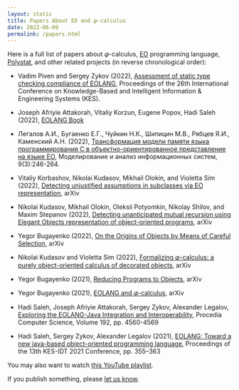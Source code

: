 ```yaml
---
layout: static
title: Papers About EO and 𝜑-calculus
date: 2022-06-09
permalink: /papers.html
---
```


Here is a full list of papers about 𝜑-calculus,
[EO](https://www.eolang.org) programming language,
[Polystat](https://www.polystat.org),
and other related projects (in reverse chronological order):

* Vadim Piven and Sergey Zykov (2022),
[Assessment of static type checking compliance of EOLANG](https://www.sciencedirect.com/science/article/pii/S1877050922013795),
Proceedings of the 26th International Conference on Knowledge-Based and Intelligent Information & Engineering Systems (KES).

* Joseph Afriyie Attakorah, Vitaliy Korzun, Eugene Popov, Hadi Saleh (2022),
[EOLANG Book](https://www.objectionary.com/eo-book/book.pdf)

* Легалов А.И., Бугаенко Е.Г., Чуйкин Н.К., Шипицин М.В., Рябцев Я.И., Каменский А.Н. (2022),
[Трансформация модели памяти языка программирования C в объектно-ориентированное представление на языке EO](https://www.mais-journal.ru/jour/article/view/1715),
Моделирование и анализ информационных систем, 9(3):246-264.

* Vitaliy Korbashov, Nikolai Kudasov, Mikhail Olokin, and Violetta Sim (2022),
[Detecting unjustified assumptions in subclasses via EO representation](https://arxiv.org/abs/2209.01803),
arXiv

* Nikolai Kudasov, Mikhail Olokin, Oleksii Potyomkin, Nikolay Shilov, and Maxim Stepanov (2022),
[Detecting unanticipated mutual recursion using Elegant Objects representation of object-oriented programs](https://arxiv.org/abs/2209.01803),
arXiv

* Yegor Bugayenko (2022),
[On the Origins of Objects by Means of Careful Selection](https://arxiv.org/abs/2206.02585),
arXiv

* Nikolai Kudasov and Violetta Sim (2022),
[Formalizing 𝜑-calculus: a purely object-oriented calculus of decorated objects](https://arxiv.org/abs/2204.07454),
arXiv

* Yegor Bugayenko (2021),
[Reducing Programs to Objects](https://arxiv.org/abs/2112.11988),
arXiv

* Yegor Bugayenko (2021),
[EOLANG and 𝜑-calculus](https://arxiv.org/abs/2111.13384),
arXiv

* Hadi Saleh, Joseph Afriyie Attakorah, Sergey Zykov, Alexander Legalov,
[Exploring the EOLANG-Java Integration and Interoperability](https://www.sciencedirect.com/science/article/pii/S1877050921019736),
Procedia Computer Science, Volume 192, pp. 4560-4569

* Hadi Saleh, Sergey Zykov, Alexander Legalov (2021),
[EOLANG: Toward a new java-based object-oriented programming language](https://link.springer.com/chapter/10.1007/978-981-16-2765-1_30),
Proceedings of the 13th KES-IDT 2021 Conference, pp. 355–363

You may also want to watch
[this YouTube playlist](https://www.youtube.com/playlist?list=PLaIsQH4uc08wnU7X5ZKdDHjJ8zOb1sUIl).

If you publish something, please [let us know](mailto:team@eolang.org).
